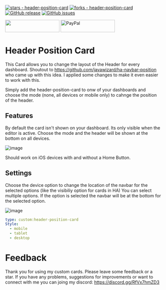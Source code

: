 [![stars - header-position-card](https://img.shields.io/github/stars/xBourner/header-position-card?style=for-the-badge)](https://github.com/xBourner/header-position-card)
[![forks - header-position-card](https://img.shields.io/github/forks/xBourner/header-position-card?style=for-the-badge)](https://github.com/xBourner/header-position-card)
[![GitHub release](https://img.shields.io/github/release/xBourner/header-position-card?style=for-the-badge)](https://github.com/xBourner/header-position-card/releases/)
[![GitHub issues](https://img.shields.io/github/issues/xBourner/header-position-card?style=for-the-badge)](https://github.com/xBourner/header-position-card/issues)

<a href="https://www.buymeacoffee.com/bourner"><img src="https://img.buymeacoffee.com/button-api/?text=Buy me a coffee&emoji=☕&slug=bourner&button_colour=FFDD00&font_colour=000000&font_family=Cookie&outline_colour=000000&coffee_colour=ffffff" style="width:175px; height:40px;" /></a>
<a href="https://www.paypal.me/gibgas123"><img src="https://github.com/xBourner/status-card/blob/main/.github/paypal.png" alt="PayPal" style="width:175px; height:40px;"></a>

# Header Position Card
This Card allows you to change the layout of the Header for every dashboard.
Shoutout to https://github.com/javawizard/ha-navbar-position who came up with this idea.
I applied some changes to make it even easier to work with this.

Simply add the header-position-card to onw of your dashboards and choose the mode (none, all devices or mobile only) to cahnge the position of the header.

## Features

By default the card isn't shown on your dashboard. Its only visible when the editor is active. Choose the mode and the header will be shown at the bottom on all devices.

![image](https://github.com/user-attachments/assets/516b1723-a7c3-487b-8c86-761e27504d8b)

Should work on iOS devices with and without a Home Button.


## Settings
Choose the device option to change the location of the navbar for the selected options (like the visibiliy option for cards in HA)
You can select multiple options. If the option is selected the navbar will be at the bottom for the selected option.

![image](https://github.com/user-attachments/assets/b9345779-673a-49be-8885-b088b95e2ea7)


```yaml
type: custom:header-position-card
Style:
  - mobile
  - tablet
  - desktop
```




# Feedback

Thank you for using my custom cards. Please leave some feedback or a star.
If you have any problems, suggestions for improvements or want to connect with me you can joing my discord: https://discord.gg/RfVx7hmZD3
